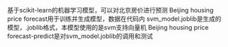 基于scikit-learn的机器学习模型，可以对北京房价进行预测
Beijing housing price forecast用于训练并生成模型，数据在代码内
svm_model.joblib是生成的模型，.joblib格式，本模型使用的是svm支持向量机
Beijing housing price forecast-predict是对svm_model.joblib的调用和测试
